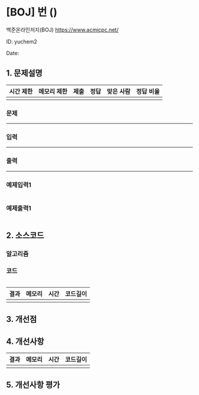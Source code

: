 # [BOJ] 번 ()
백준온라인저지(BOJ) https://www.acmicpc.net/

ID: yuchem2

Date: 
## 1. 문제설명
| 시간 제한 | 메모리 제한 | 제출  | 정답 | 맞은 사람 | 정답 비율 |
| :---: | :---: | :---: | :---: | :---: | :---: |
|       |       |  | |  |  |

### 문제
---

### 입력
---

### 출력
---

### 예제입력1
```
```
### 예제출력1
```
```
## 2. 소스코드

### 알고리즘

### 코드
```
```
| 결과 | 메모리 | 시간 | 코드길이 |
|:---:|:-----: | :---: | :----: |
| | | | |

## 3. 개선점

## 4. 개선사항

| 결과 | 메모리 | 시간 | 코드길이 |
|:---:|:-----: | :---: | :----: |
| | | | |

## 5. 개선사항 평가
